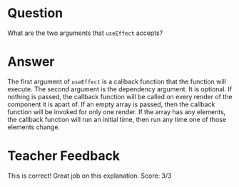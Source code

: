 # Question

What are the two arguments that `useEffect` accepts?

# Answer

The first argument of `useEffect` is a callback function that the function will execute. The second argument is the dependency argument. It is optional. If nothing is passed, the callback function will be called on every render of the component it is apart of. If an empty array is passed, then the callback function will be invoked for only one render. If the array has any elements, the callback function will run an initial time, then run any time one of those elements change.

# Teacher Feedback
This is correct! Great job on this explanation.
Score: 3/3
